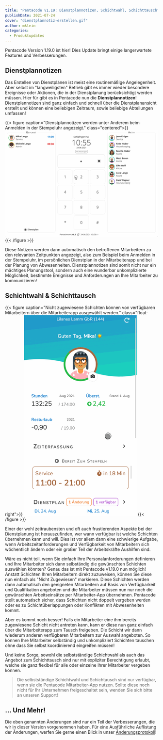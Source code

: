 ```yaml
---
title: "Pentacode v1.19: Dienstplannotizen, Schichtwahl, Schichttausch"
publishDate: 2021-07-24
cover: "dienstplannotiz-erstellen.gif"
author: mklein
categories:
  - Produktupdates
---
```


Pentacode Version 1.19.0 ist hier! Dies Update bringt einige langerwartete Features und Verbesserungen.

## Dienstplannotizen

Das Erstellen von Dienstplänen ist meist eine routinemäßige Angelegenheit. Aber selbst im "langweiligsten" Betrieb gibt es
immer wieder besondere Ereignisse oder Aktionen, die in der Dienstplanung berücksichtigt werden müssen. Hier für gibt es
in Pentacode nun die **Dienstplannotizen**! Dienstplannotizen sind ganz einfach und schnell über die Dienstplanansicht
erstellt und können eine beliebigen Zeitraum, sowie beliebige Abteilungen umfassen!

{{< figure caption="Dienstplannotizen werden unter Anderem beim Anmelden in der Stempeluhr angezeigt." class="centered">}}
<img src="dienstplannotiz_stempeluhr.gif">
{{< /figure >}}

Diese Notizen werden dann automatisch den betroffenen Mitarbeitern zu den relevanten Zeitpunkten angezeigt, also zum
Beispiel beim Anmelden in der Stempeluhr, im persönlichen Dienstplan in der Mitarbeiterapp und bei der Planung von
Abwesenheiten. Dienstplannotizen sind somit nicht nur ein mächtiges Planungstool, sondern auch eine wunderbar
unkomplizierte Möglichkeit, bestimmte Ereignisse und Anforderungen an Ihre Mitarbeiter zu kommunizieren!

## Schichtwahl & Schichttausch

{{< figure caption="Nicht zugewiesene Schichten können von verfügbaren Mitarbeitern über die Mitarbeiterapp ausgewählt werden." class="float-right">}}
<img src="schichtwahl.gif">
{{< /figure >}}

Einer der wohl zeitraubensten und oft auch frustierenden Aspekte bei der Dienstplanung ist herauszufinden, wer wann
verfügbar ist welche Schichten übernehmen kann und will. Dies ist vor allem dann eine schwierige Aufgabe, wenn
Arbeitszeitanforderungen und Verfügbarkeit von Mitarbeitern sich wöchentlich ändern oder ein großer Teil der
Arbeitskräfte Aushilfen sind.

Wäre es nicht toll, wenn Sie einfach Ihre Personalanforderungen definieren und Ihre Mitarbeiter sich dann selbständig
die gewünschten Schichten auswählen könnten? Genau das ist mit Pentacode v1.19.0 nun möglich! Anstatt Schichten Ihren
Mitarbeitern direkt zuzuweisen, können Sie diese nun einfach als "Nicht Zugewiesen" markieren. Diese Schichten werden
dann automatisch den geeigneten Mitarbeitern auf Basis von Verfügbarkeit und Qualifikation angeboten und die Mitarbeiter
müssen nun nur noch die gewünschten Arbeitseinsätze per Mitarbeiter-App übernehmen. Pentacode stellt automatisch sicher,
dass Schichten nicht doppelt vergeben werden oder es zu Schichtüberlappungen oder Konflikten mit Abwesenheiten kommt.

Aber es kommt noch besser! Falls ein Mitarbeiter eine ihm bereits zugewiesene Schicht nicht antreten kann, kann er diese
nun ganz einfach über die Mitarbeiterapp zum Tausch freigeben. Die Schicht wir dann wiederum anderen verfügbaren
Mitarbeitern zur Auswahl angeboten. So können Ihre Mitarbeiter selbständig und unkompliziert Schichten tauschen ohne
dass Sie selbst koordinierend eingreifen müssen!

Und keine Sorge, sowohl die selbstständige Schichtwahl als auch das Angebot zum Schichttausch sind nur mit expliziter Berechtigung erlaubt, welche sie ganz flexibel für alle oder einzelne Ihrer Mitarbeiter vergeben können.

> Die selbstständige Schichtwahl und Schichtausch sind nur verfügbar, wenn sie die Pentacode Mitarbeiter-App nutzen.
> Sollte diese noch nicht für Ihr Unternehmen freigeschaltet sein, wenden Sie sich bitte an unseren Support!

## ... Und Mehr!

Die oben genannten Änderungen sind nur ein Teil der Verbesserungen, die wir in dieser Version vorgenommen haben. Für
eine Ausführliche Auflistung der Änderungen, werfen Sie gerne einen Blick in unser
[Änderungsprotokoll](/hilfe/aenderungsprotokoll/)!
